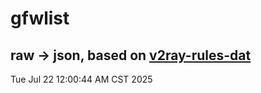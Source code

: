 # gfwlist
## raw -> json, based on [v2ray-rules-dat](https://github.com/Loyalsoldier/v2ray-rules-dat)
Tue Jul 22 12:00:44 AM CST 2025

